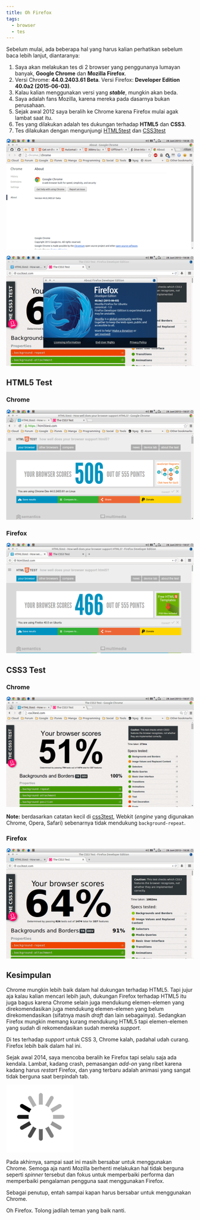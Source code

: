 ```yaml
---
title: Oh Firefox
tags:
  - browser
  - tes
---
```


Sebelum mulai, ada beberapa hal yang harus kalian perhatikan sebelum baca lebih lanjut, diantaranya:
1. Saya akan melakukan tes di 2 browser yang penggunanya lumayan banyak, **Google Chrome** dan **Mozilla Firefox**.
2. Versi Chrome: **44.0.2403.61 Beta**. Versi Firefox: **Developer Edition 40.0a2 (2015-06-03)**.
3. Kalau kalian menggunakan versi yang **_stable_**, mungkin akan beda.
4. Saya adalah fans Mozilla, karena mereka pada dasarnya bukan perusahaan.
5. Sejak awal 2012 saya beralih ke Chrome karena Firefox mulai agak lambat saat itu.
6. Tes yang dilakukan adalah tes dukungan terhadap **HTML5** dan **CSS3**.
7. Tes dilakukan dengan mengunjungi [HTML5test][html5test] dan [CSS3test][css3test]

![Chrome version used](/assets/img/chrome-version-tested.png)

![Firefox version used](/assets/img/firefox-version-tested.png)

## HTML5 Test
### Chrome
![Chrome HTML5 Test Result](/assets/img/chrome-html5test-result.png)

### Firefox
![Firefox HTML5 Test Result](/assets/img/firefox-html5test-result.png)

## CSS3 Test
### Chrome
![Chrome CSS3 Test Result](/assets/img/chrome-css3test-result.png)

**Note:** berdasarkan catatan kecil di [css3test][css3test], Webkit (_engine_ yang digunakan Chrome, Opera, Safari) sebenarnya tidak mendukung `background-repeat`.

### Firefox
![Firefox CSS3 Test Result](/assets/img/firefox-css3test-result.png)

## Kesimpulan
Chrome mungkin lebih baik dalam hal dukungan terhadap HTML5. Tapi jujur aja kalau kalian mencari lebih jauh, dukungan Firefox terhadap HTML5 itu juga bagus karena Chrome selain juga mendukung elemen-elemen yang direkomendasikan juga mendukung elemen-elemen yang belum direkomendasikan (sifatnya masih _draft_ dan lain sebagainya). Sedangkan Firefox mungkin memang kurang mendukung HTML5 tapi elemen-elemen yang sudah di rekomendasikan sudah mereka _support_.

Di tes terhadap _support_ untuk CSS 3, Chrome kalah, padahal udah curang. Firefox lebih baik dalam hal ini.

Sejak awal 2014, saya mencoba beralih ke Firefox tapi selalu saja ada kendala. Lambat, kadang crash, pemasangan _add-on_ yang ribet karena kadang harus _restart_ Firefox, dan yang terbaru adalah animasi yang sangat tidak berguna saat berpindah tab.

![Spinner on latest Firefox](/assets/img/oooh.png)

Pada akhirnya, sampai saat ini masih bersabar untuk menggunakan Chrome. Semoga aja nanti Mozilla berhenti melakukan hal tidak berguna seperti _spinner_ tersebut dan fokus untuk memperbaiki performa dan memperbaiki pengalaman pengguna saat menggunakan Firefox.

Sebagai penutup, entah sampai kapan harus bersabar untuk menggunakan Chrome.

Oh Firefox. Tolong jadilah teman yang baik nanti.

[html5test]: https://html5test.com
[css3test]: http://css3test.com

